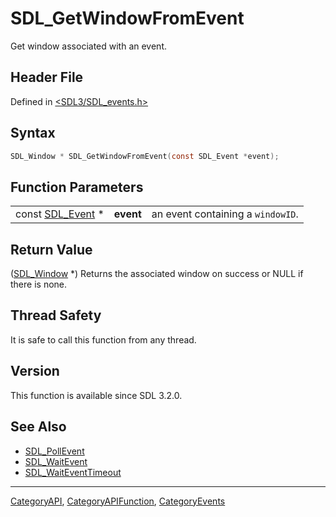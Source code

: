 # SDL_GetWindowFromEvent

Get window associated with an event.

## Header File

Defined in [<SDL3/SDL_events.h>](https://github.com/libsdl-org/SDL/blob/main/include/SDL3/SDL_events.h)

## Syntax

```c
SDL_Window * SDL_GetWindowFromEvent(const SDL_Event *event);
```

## Function Parameters

|                                |           |                                   |
| ------------------------------ | --------- | --------------------------------- |
| const [SDL_Event](SDL_Event) * | **event** | an event containing a `windowID`. |

## Return Value

([SDL_Window](SDL_Window) *) Returns the associated window on success or
NULL if there is none.

## Thread Safety

It is safe to call this function from any thread.

## Version

This function is available since SDL 3.2.0.

## See Also

- [SDL_PollEvent](SDL_PollEvent)
- [SDL_WaitEvent](SDL_WaitEvent)
- [SDL_WaitEventTimeout](SDL_WaitEventTimeout)

----
[CategoryAPI](CategoryAPI), [CategoryAPIFunction](CategoryAPIFunction), [CategoryEvents](CategoryEvents)

